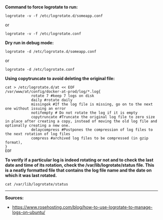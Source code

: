 **Command to force logrotate to run:**
```
logrotate -v -f /etc/logrotate.d/someapp.conf
```

or

```
logrotate -v -f /etc/logrotate.conf
```


**Dry run in debug mode:**
```
logrotate -d /etc/logrotate.d/someapp.conf
```

or

```
logrotate -d /etc/logrotate.conf
```

**Using copytruncate to avoid deleting the original file:**
```
cat > /etc/logrotate.d/at << EOF
/var/www/at/config/docker-at-prod/log/*.log{
            rotate 7 #keep 7 logs on disk        
            daily #rotate daily        
            missingok #If the log file is missing, go on to the next one without issuing an error        
            notifempty # Do not rotate the log if it is empty        
            copytruncate #Truncate the original log file to zero size in place after creating a copy, instead of moving the old log file and optionally creating a new one.        
            delaycompress #Postpones the compression of log files to the next rotation of log files        
            compress #archived log files to be compressed (in gzip format),
}
EOF
```

**To verify if a particular log is indeed rotating or not and to check the last date and time of its rotation, check the /var/lib/logrotate/status file. This is a neatly formatted file that contains the log file name and the date on which it was last rotated.**
```
cat /var/lib/logrotate/status
```

***
**Sources:**
* https://www.rosehosting.com/blog/how-to-use-logrotate-to-manage-logs-on-ubuntu/
